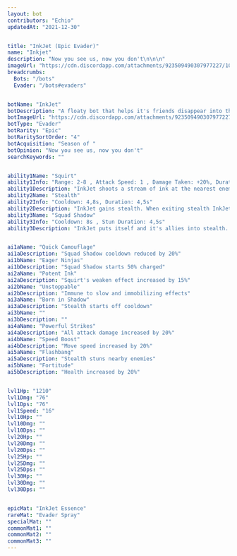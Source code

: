 ```yaml
---
layout: bot
contributors: "Echio"
updatedAt: "2021-12-30"


title: "InkJet (Epic Evader)"
name: "Inkjet"
description: "Now you see us, now you don't\n\n\n"
imageUrl: "https://cdn.discordapp.com/attachments/923509490307977227/1017062949141106800/unknown.png"
breadcrumbs:
  Bots: "/bots"
  Evader: "/bots#evaders"


botName: "InkJet"
botDescription: "A floaty bot that helps it's friends disappear into the night!"
botImageUrl: "https://cdn.discordapp.com/attachments/923509490307977227/1017062949141106800/unknown.png"
botType: "Evader"
botRarity: "Epic"
botRaritySortOrder: "4"
botAcquisition: "Season of "
botOpinion: "Now you see us, now you don't"
searchKeywords: ""


ability1Name: "Squirt"
ability1Info: "Range: 2-8 , Attack Speed: 1 , Damage Taken: +20%, Duration: 1s"
ability1Description: "InkJet shoots a stream of ink at the nearest enemy, damaging and weakening it"
ability2Name: "Stealth"
ability2Info: "Cooldown: 4,8s, Duration: 4,5s"
ability2Description: "InkJet gains stealth. When exiting stealth InkJet gains double damage for 1s"
ability3Name: "Squad Shadow"
ability3Info: "Cooldown: 8s , Stun Duration: 4,5s"
ability3Description: "InkJet puts itself and it's allies into stealth. When exiting stealth bots gain double damage for 1s"


ai1aName: "Quick Camouflage"
ai1aDescription: "Squad Shadow cooldown reduced by 20%"
ai1bName: "Eager Ninjas"
ai1bDescription: "Squad Shadow starts 50% charged"
ai2aName: "Potent Ink"
ai2aDescription: "Squirt's weaken effect increased by 15%"
ai2bName: "Unstoppable"
ai2bDescription: "Immune to slow and immobilizing effects"
ai3aName: "Born in Shadow"
ai3aDescription: "Stealth starts off cooldown"
ai3bName: ""
ai3bDescription: ""
ai4aName: "Powerful Strikes"
ai4aDescription: "All attack damage increased by 20%"
ai4bName: "Speed Boost"
ai4bDescription: "Move speed increased by 20%"
ai5aName: "Flashbang"
ai5aDescription: "Stealth stuns nearby enemies"
ai5bName: "Fortitude"
ai5bDescription: "Health increased by 20%"


lvl1Hp: "1210"
lvl1Dmg: "76"
lvl1Dps: "76"
lvl1Speed: "16"
lvl10Hp: ""
lvl10Dmg: ""
lvl10Dps: ""
lvl20Hp: ""
lvl20Dmg: ""
lvl20Dps: ""
lvl25Hp: ""
lvl25Dmg: ""
lvl25Dps: ""
lvl30Hp: ""
lvl30Dmg: ""
lvl30Dps: ""


epicMat: "InkJet Essence"
rareMat: "Evader Spray"
specialMat: ""
commonMat1: ""
commonMat2: ""
commonMat3: ""
---
```



